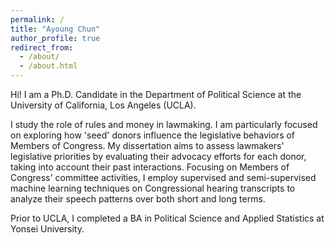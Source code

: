 ```yaml
---
permalink: /
title: "Ayoung Chun"
author_profile: true
redirect_from: 
  - /about/
  - /about.html
---
```


Hi! I am a Ph.D. Candidate in the Department of Political Science at the University of California, Los Angeles (UCLA). 

I study the role of rules and money in lawmaking. I am particularly focused on exploring how 'seed' donors influence the legislative behaviors of Members of Congress. My dissertation aims to assess lawmakers' legislative priorities by evaluating their advocacy efforts for each donor, taking into account their past interactions. Focusing on Members of Congress' committee activities, I employ supervised and semi-supervised machine learning techniques on Congressional hearing transcripts to analyze their speech patterns over both short and long terms.

Prior to UCLA, I completed a BA in Political Science and Applied Statistics at Yonsei University. 
